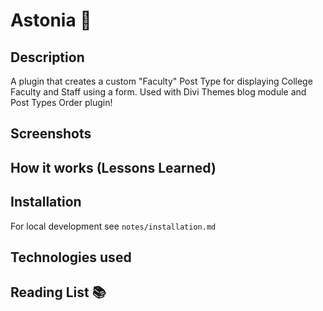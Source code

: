 # Astonia 🌱

## Description

A plugin that creates a custom "Faculty" Post Type for displaying College Faculty and Staff using a form. Used with Divi Themes blog module and Post Types Order plugin!

## Screenshots

## How it works (Lessons Learned)

## Installation

For local development see `notes/installation.md`

## Technologies used

## Reading List 📚
